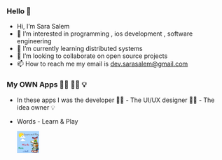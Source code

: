 ### Hello 👋

- Hi, I’m Sara Salem
- 👀 I’m interested in programming , ios development , software engineering
- 🌱 I’m currently learning distributed systems
- 💞️ I’m looking to collaborate on open source projects
- 📫 How to reach me my email is dev.sarasalem@gmail.com

### My OWN Apps 👩‍💻 👩‍🎨 💡

- In these apps I was the developer 👩‍💻 - The UI/UX designer 👩‍🎨 - The idea owner 💡

- Words - Learn & Play

  [<img alt="alt_text" width="50" height="50" src="https://github.com/SaraESalem/SaraESalem/blob/main/ios-marketing.png" />](https://apps.apple.com/us/app/id1615416161?platform=iphone)


<!---
SaraESalem/SaraESalem is a ✨ special ✨ repository because its `README.md` (this file) appears on your GitHub profile.
You can click the Preview link to take a look at your changes.
--->
